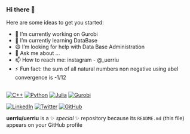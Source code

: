 ### Hi there 👋


Here are some ideas to get you started:

- 🔭 I’m currently working on Gurobi 
- 🌱 I’m currently learning DataBase
- 😄 I’m looking for help with Data Base Administration
- 💬 Ask me about ...
- 📫 How to reach me: instagram - @_uerriu
- ⚡ Fun fact: the sum of all natural numbers non negative using abel convergence is -1/12
##
[![C++](https://img.shields.io/badge/-C++-00599C?style=flat-square&logo=c%2B%2B&logoColor=white)]()
[![Python](https://img.shields.io/badge/-Python-3776AB?style=flat-square&logo=python&logoColor=white)]()
[![Julia](https://img.shields.io/badge/-Julia-9558B2?style=flat-square&logo=julia&logoColor=white)]()
[![Gurobi](https://img.shields.io/badge/-Gurobi-56AA3A?style=flat-square&logo=gurobi&logoColor=white)]()

[![LinkedIn](https://img.shields.io/badge/-LinkedIn-0077B5?style=flat-square&logo=linkedin&logoColor=white)](https://www.linkedin.com/in/seu_perfil/)
[![Twitter](https://img.shields.io/badge/-Twitter-1DA1F2?style=flat-square&logo=twitter&logoColor=white)](https://twitter.com/seu_perfil/)
[![GitHub](https://img.shields.io/badge/-GitHub-181717?style=flat-square&logo=github&logoColor=white)](https://github.com/seu_perfil/)

**uerriu/uerriu** is a ✨ _special_ ✨ repository because its `README.md` (this file) appears on your GitHub profile
